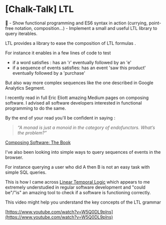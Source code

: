 # [Chalk-Talk] LTL

<aside>
🎯 - Show functional programming and ES6 syntax in action (currying, point-free notation, composition...)
- Implement a small and useful LTL library to query iterables.

</aside>

LTL provides a library to ease the composition of LTL formulas .

For instance it enables in a few lines of code to test

- if a word satisfies : has an 'r' eventually followed by an 'e'
- if a sequence of events satisfies: has an event 'saw this product' eventually followed by a 'purchase'

But also way more complex sequences like the one described in Google Analytics Segment.

I recently read in full Eric Eliott amazing Medium pages on composing software. I advised all software developers interested in functional programming to do the same.

By the end of your read you'll be confident in saying :

> _“A monad is just a monoid in the category of endofunctors. What’s the problem?”_

[Composing Software: The Book](https://medium.com/javascript-scene/composing-software-the-book-f31c77fc3ddc)

I've also been looking into simple ways to query sequences of events in the browser.

For instance querying a user who did A then B is not an easy task with simple SQL queries.

This is how I came across [Linear Temporal Logic](https://en.wikipedia.org/wiki/Linear_temporal_logic) which appears to me extremely understudied in regular software development and "could be"/"is" an amazing tool to check if a software is functioning correctly.

This video might help you understand the key concepts of the LTL grammar

[https://www.youtube.com/watch?v=W5Q0DL9plns](https://www.youtube.com/watch?v=W5Q0DL9plns)
